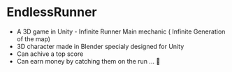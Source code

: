 # EndlessRunner
- A 3D game in Unity - Infinite Runner  Main mechanic ( Infinite Generation of the map)  
- 3D character made in Blender specialy designed for Unity  
- Can achive a top score 
- Can earn money by catching them on the run ... 
 🥇
